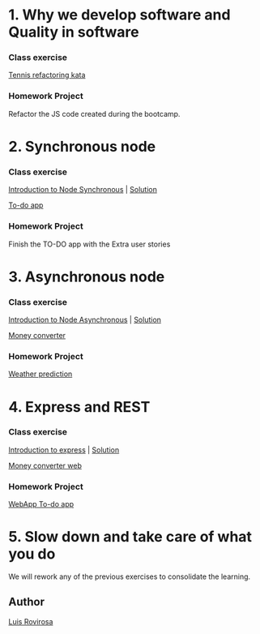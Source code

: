 # 1. Why we develop software and Quality in software
### Class exercise
[Tennis refactoring kata](tennis-refactoring-kata)

### Homework Project
Refactor the JS code created during the bootcamp.

# 2. Synchronous node
### Class exercise
[Introduction to Node Synchronous](node-synchronous) | [Solution](https://github.com/CodiumTeam/node-express-introduction/tree/solution/node-synchronous)

[To-do app](todo-app)

### Homework Project
Finish the TO-DO app with the Extra user stories

# 3. Asynchronous node
### Class exercise
[Introduction to Node Asynchronous](node-asynchronous) | [Solution](https://github.com/CodiumTeam/node-express-introduction/tree/solution/node-asynchronous)

[Money converter](money-converter)

### Homework Project
[Weather prediction](weather-prediction)

# 4. Express and REST
### Class exercise
[Introduction to express](express-introduction) | [Solution](https://github.com/CodiumTeam/node-express-introduction/tree/solution/express-introduction)

[Money converter web](money-converter-web)

### Homework Project
[WebApp To-do app](todo-app-web)

# 5. Slow down and take care of what you do
We will rework any of the previous exercises to consolidate the learning.  

## Author
[Luis Rovirosa](https://twitter.com/luisrovirosa)
